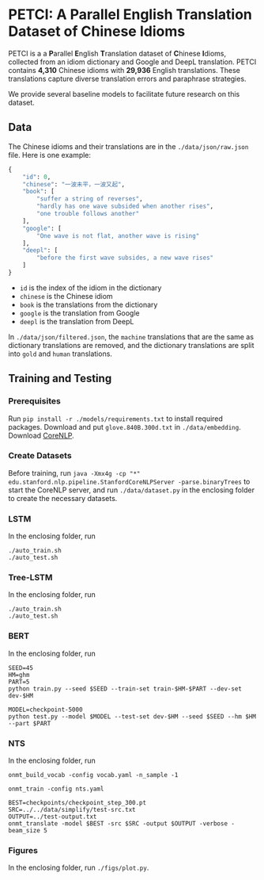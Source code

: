 # PETCI: A Parallel English Translation Dataset of Chinese Idioms

PETCI is a a **P**arallel **E**nglish **T**ranslation dataset of **C**hinese **I**dioms, collected from an idiom dictionary and Google and DeepL translation. PETCI contains **4,310** Chinese idioms with **29,936** English translations. These translations capture diverse translation errors and paraphrase strategies.

We provide several baseline models to facilitate future research on this dataset.

## Data

The Chinese idioms and their translations are in the `./data/json/raw.json` file. Here is one example:

```python
{
    "id": 0,
    "chinese": "一波未平，一波又起",
    "book": [
        "suffer a string of reverses",
        "hardly has one wave subsided when another rises",
        "one trouble follows another"
    ],
    "google": [
        "One wave is not flat, another wave is rising"
    ],
    "deepl": [
        "before the first wave subsides, a new wave rises"
    ]
}
```

- `id` is the index of the idiom in the dictionary
- `chinese` is the Chinese idiom
- `book` is the translations from the dictionary
- `google` is the translation from Google
- `deepl` is the translation from DeepL

In `./data/json/filtered.json`, the `machine` translations that are the same as dictionary translations are removed, and the dictionary translations are split into `gold` and `human` translations.

## Training and Testing

### Prerequisites

Run `pip install -r ./models/requirements.txt` to install required packages. Download and put `glove.840B.300d.txt` in `./data/embedding`. Download [CoreNLP](https://stanfordnlp.github.io/CoreNLP/index.html).

### Create Datasets
Before training, run `java -Xmx4g -cp "*" edu.stanford.nlp.pipeline.StanfordCoreNLPServer -parse.binaryTrees` to start the CoreNLP server, and run `./data/dataset.py` in the enclosing folder to create the necessary datasets.

### LSTM

In the enclosing folder, run
```shell
./auto_train.sh
./auto_test.sh
```

### Tree-LSTM

In the enclosing folder, run
```shell
./auto_train.sh
./auto_test.sh
```

### BERT

In the enclosing folder, run
```shell
SEED=45
HM=ghm
PART=5
python train.py --seed $SEED --train-set train-$HM-$PART --dev-set dev-$HM

MODEL=checkpoint-5000
python test.py --model $MODEL --test-set dev-$HM --seed $SEED --hm $HM --part $PART
```

### NTS

In the enclosing folder, run
```shell
onmt_build_vocab -config vocab.yaml -n_sample -1 

onmt_train -config nts.yaml

BEST=checkpoints/checkpoint_step_300.pt
SRC=../../data/simplify/test-src.txt
OUTPUT=../test-output.txt
onmt_translate -model $BEST -src $SRC -output $OUTPUT -verbose -beam_size 5
```

### Figures
In the enclosing folder, run `./figs/plot.py`.
